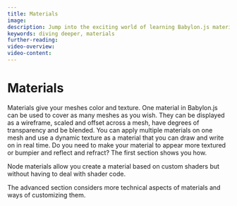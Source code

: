 ```yaml
---
title: Materials
image: 
description: Jump into the exciting world of learning Babylon.js materials.
keywords: diving deeper, materials
further-reading:
video-overview:
video-content:
---
```


# Materials

Materials give your meshes color and texture.  One material in Babylon.js can be used to cover as many meshes as you wish. They can be displayed as a wireframe, scaled and offset across a mesh, have degrees of transparency and be blended. You can apply multiple materials on one mesh and use a dynamic texture as a material that you can draw and write on in real time. Do you need to make your material to appear more textured or bumpier and reflect and refract? The first section shows you how.

Node materials allow you create a material based on custom shaders but without having to deal with shader code.

The advanced section considers more technical aspects of materials and ways of customizing them.

